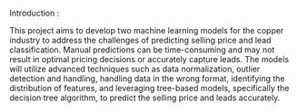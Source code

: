 Introduction :

This project aims to develop two machine learning models for the copper industry to address the challenges of predicting selling price and lead classification. 
Manual predictions can be time-consuming and may not result in optimal pricing decisions or accurately capture leads.
The models will utilize advanced techniques such as data normalization, outlier detection and handling, handling data in the wrong format, 
identifying the distribution of features, and leveraging tree-based models, specifically the decision tree algorithm, to predict the selling price and leads accurately.


